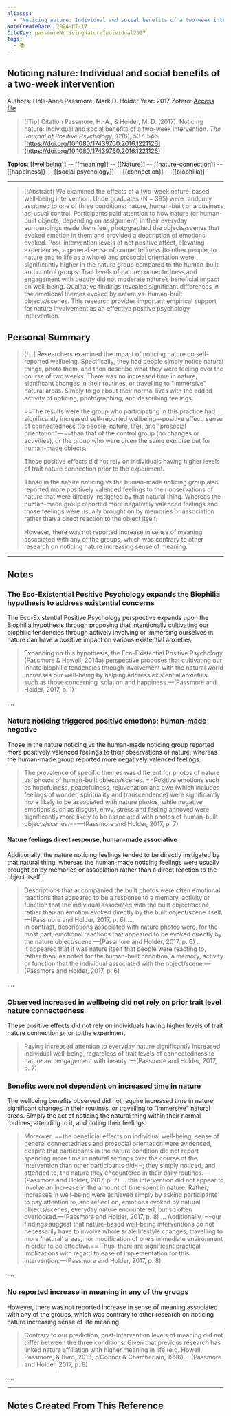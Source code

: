 ```yaml
---
aliases:
  - "Noticing nature: Individual and social benefits of a two-week intervention"
NoteCreateDate: 2024-07-17
CiteKey: passmoreNoticingNatureIndividual2017
tags:
  - 📚
---
```


## Noticing nature: Individual and social benefits of a two-week intervention
Authors: Holli-Anne Passmore, Mark D. Holder
Year: 2017
Zotero: [Access file](zotero://select/items/@passmoreNoticingNatureIndividual2017)

>[!Tip] Citation
> Passmore, H.-A., & Holder, M. D. (2017). Noticing nature: Individual and social benefits of a two-week intervention. _The Journal of Positive Psychology_, _12_(6), 537–546. [https://doi.org/10.1080/17439760.2016.1221126](https://doi.org/10.1080/17439760.2016.1221126)

**Topics**: [[wellbeing]] -- [[meaning]] -- [[Nature]] -- [[nature-connection]] -- [[happiness]] -- [[social psychology]] -- [[connection]] -- [[biophilia]]

*****

>[!Abstract]
> We examined the effects of a two-week nature-based well-being intervention. Undergraduates (N = 395) were randomly assigned to one of three conditions: nature, human-built or a business as-usual control. Participants paid attention to how nature (or human-built objects, depending on assignment) in their everyday surroundings made them feel, photographed the objects/scenes that evoked emotion in them and provided a description of emotions evoked. Post-intervention levels of net positive affect, elevating experiences, a general sense of connectedness (to other people, to nature and to life as a whole) and prosocial orientation were significantly higher in the nature group compared to the human-built and control groups. Trait levels of nature connectedness and engagement with beauty did not moderate nature’s beneficial impact on well-being. Qualitative findings revealed significant differences in the emotional themes evoked by nature vs. human-built objects/scenes. This research provides important empirical support for nature involvement as an effective positive psychology intervention.

## Personal Summary

>[!...]
> Researchers examined the impact of noticing nature on self-reported wellbeing. Specifically, they had people simply notice natural things, photo them, and then describe what they were feeling over the course of two weeks. There was no increased time in nature, significant changes in their routines, or travelling to "immersive" natural areas. Simply to go about their normal lives with the added activity of noticing, photographing, and describing feelings.
> 
>==The results were the group who participating in this practice had significantly increased self-reported wellbeing—positive affect, sense of connectedness (to people, nature, life), and "prosocial orientation"—==than that of the control group (no changes or activities), or the group who were given the same exercise but for human-made objects.
>
>These positive effects did not rely on individuals having higher levels of trait nature connection prior to the experiment. 
>
>Those in the nature noticing vs the human-made noticing group also reported more positively valenced feelings to their observations of nature that were directly instigated by that natural thing. Whereas the human-made group reported more negatively valenced feelings and those feelings were usually brought on by memories or association rather than a direct reaction to the object itself.
>
>However, there was not reported increase in sense of meaning associated with any of the groups, which was contrary to other research on noticing nature increasing sense of meaning.

***

## Notes

### The Eco-Existential Positive Psychology expands the Biophilia hypothesis to address existential concerns

The Eco-Existential Positive Psychology perspective expands upon the Biophilia hypothesis through proposing that intentionally cultivating our biophilic tendencies through actively involving or immersing ourselves in nature can have a positive impact on various existential anxieties.

> Expanding on this hypothesis, the Eco-Existential Positive Psychology (Passmore & Howell, 2014a) perspective proposes that cultivating our innate biophilic tendencies through involvement with the natural world increases our well-being by helping address existential anxieties, such as those concerning isolation and happiness.—(Passmore and Holder, 2017, p. 1)

  
....  

### Nature noticing triggered positive emotions; human-made negative

Those in the nature noticing vs the human-made noticing group reported more positively valenced feelings to their observations of nature, whereas the human-made group reported more negatively valenced feelings.

> The prevalence of specific themes was different for photos of nature vs. photos of human-built objects/scenes. ==Positive emotions such as hopefulness, peacefulness, rejuvenation and awe (which includes feelings of wonder, spirituality and transcendence) were significantly more likely to be associated with nature photos, while negative emotions such as disgust, envy, stress and feeling annoyed were significantly more likely to be associated with photos of human-built objects/scenes.==—(Passmore and Holder, 2017, p. 7)

#### Nature feelings direct response, human-made associative

Additionally, the nature noticing feelings tended to be directly instigated by that natural thing, whereas the human-made noticing feelings were usually brought on by memories or association rather than a direct reaction to the object itself.

> Descriptions that accompanied the built photos were often emotional reactions that appeared to be a response to a memory, activity or function that the individual associated with the built object/scene, rather than an emotion evoked directly by the built object/scene itself.—(Passmore and Holder, 2017, p. 6)
....  
> in contrast, descriptions associated with nature photos were, for the most part, emotional reactions that appeared to be evoked directly by the nature object/scene.—(Passmore and Holder, 2017, p. 6)
...  
> It appeared that it was nature itself that people were reacting to, rather than, as noted for the human-built condition, a memory, activity or function that the individual associated with the object/scene.—(Passmore and Holder, 2017, p. 6)



....  

### Observed increased in wellbeing did not rely on prior trait level nature connectedness

These positive effects did not rely on individuals having higher levels of trait nature connection prior to the experiment. 

> Paying increased attention to everyday nature significantly increased individual well-being, regardless of trait levels of connectedness to nature and engagement with beauty. —(Passmore and Holder, 2017, p. 7)


### Benefits were not dependent on increased time in nature

The wellbeing benefits observed did not require increased time in nature, significant changes in their routines, or travelling to "immersive" natural areas. Simply the act of noticing the natural thing within their normal routines, attending to it, and noting their feelings.


> Moreover, ==the beneficial effects on individual well-being, sense of general connectedness and prosocial orientation were evidenced, despite that participants in the nature condition did not report spending more time in natural settings over the course of the intervention than other participants did==; they simply noticed, and attended to, the nature they encountered in their daily routines.—(Passmore and Holder, 2017, p. 7)
> ...
> this intervention did not appear to involve an increase in the amount of time spent in nature. Rather, increases in well-being were achieved simply by asking participants to pay attention to, and reflect on, emotions evoked by natural objects/scenes, everyday nature encountered, but so often overlooked.—(Passmore and Holder, 2017, p. 8) 
> ...
> Additionally, ==our findings suggest that nature-based well-being interventions do not necessarily have to involve whole scale lifestyle changes, travelling to more ‘natural’ areas, nor modification of one’s immediate environment in order to be effective.== Thus, there are significant practical implications with regard to ease of implementation for this intervention.—(Passmore and Holder, 2017, p. 8)

....

### No reported increase in meaning in any of the groups

However, there was not reported increase in sense of meaning associated with any of the groups, which was contrary to other research on noticing nature increasing sense of life meaning.

> Contrary to our prediction, post-intervention levels of meaning did not differ between the three conditions. Given that previous research has linked nature affiliation with higher meaning in life (e.g. Howell, Passmore, & Buro, 2013; o’Connor & Chamberlain, 1996),—(Passmore and Holder, 2017, p. 8)

  
....

***
## Notes Created From This Reference

